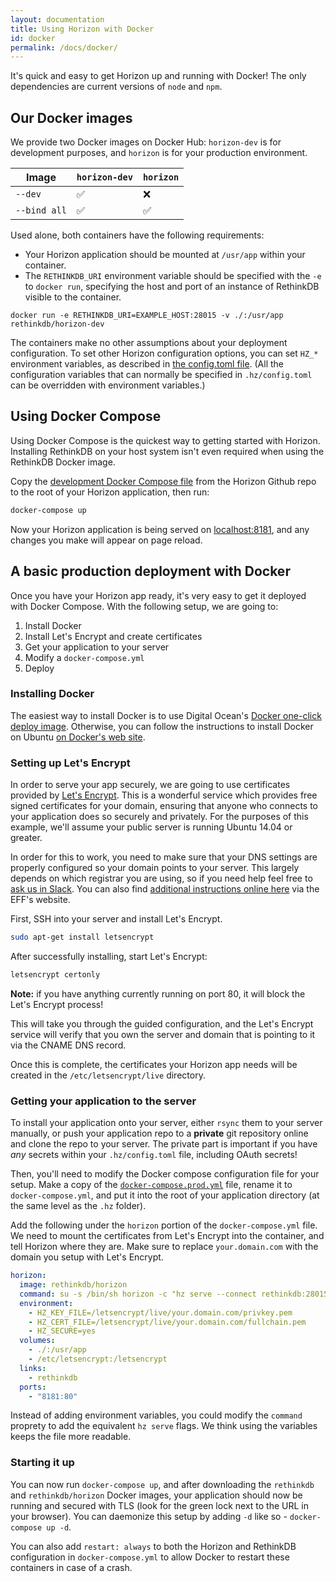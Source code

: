 ```yaml
---
layout: documentation
title: Using Horizon with Docker
id: docker
permalink: /docs/docker/
---
```


It's quick and easy to get Horizon up and running with Docker! The only dependencies are current versions of `node` and `npm`.

## Our Docker images

We provide two Docker images on Docker Hub: `horizon-dev` is for development purposes, and `horizon` is for your production environment.

Image | `horizon-dev` | `horizon`
------| ------------- | --------------
`--dev`| ✅ | ❌
`--bind all` | ✅ | ✅

Used alone, both containers have the following requirements:

* Your Horizon application should be mounted at `/usr/app` within your container.
* The `RETHINKDB_URI` environment variable should be specified with the `-e` to `docker run`, specifying the host and port of an instance of RethinkDB visible to the container.

```
docker run -e RETHINKDB_URI=EXAMPLE_HOST:28015 -v ./:/usr/app rethinkdb/horizon-dev
```

The containers make no other assumptions about your deployment configuration. To set other Horizon configuration options, you can set `HZ_*` environment variables, as described in [the config.toml file][config]. (All the configuration variables that can normally be specified in `.hz/config.toml` can be overridden with environment variables.)

[config]: /docs/configuration

## Using Docker Compose

Using Docker Compose is the quickest way to getting started with Horizon. Installing RethinkDB on your host system isn't even required when using the RethinkDB Docker image.

Copy the [development Docker Compose file][devdc] from the Horizon Github repo to the root of your Horizon application, then run:

[devdc]: https://github.com/rethinkdb/horizon/blob/next/docker-compose.dev.yml

```sh
docker-compose up
```

Now your Horizon application is being served on [localhost:8181](http://localhost:8181), and any changes you make will appear on page reload.

## A basic production deployment with Docker

Once you have your Horizon app ready, it's very easy to get it deployed with Docker Compose. With the following setup, we are going to:

1. Install Docker
2. Install Let's Encrypt and create certificates
3. Get your application to your server
4. Modify a `docker-compose.yml`
5. Deploy

### Installing Docker

The easiest way to install Docker is to use Digital Ocean's [Docker one-click deploy image](https://www.digitalocean.com/features/one-click-apps/docker/). Otherwise, you can follow the instructions to install Docker on Ubuntu [on Docker's web site](https://docs.docker.com/engine/installation/linux/ubuntulinux/).

### Setting up Let's Encrypt

In order to serve your app securely, we are going to use certificates provided by [Let's Encrypt](https://letsencrypt.org/). This is a wonderful service which provides free signed certificates for your domain, ensuring that anyone who connects to your application does so securely and privately. For the purposes of this example, we'll assume your public server is running Ubuntu 14.04 or greater.

In order for this to work, you need to make sure that your DNS settings are properly configured so your domain points to your server. This largely depends on which registrar you are using, so if you need help feel free to [ask us in Slack](http://slack.rethinkdb.com). You can also find [additional instructions online here](https://certbot.eff.org/#ubuntuxenial-other) via the EFF's website.

First, SSH into your server and install Let's Encrypt.

```sh
sudo apt-get install letsencrypt
```

After successfully installing, start Let's Encrypt:

```sh
letsencrypt certonly
```

**Note:** if you have anything currently running on port 80, it will block the Let's Encrypt process!

This will take you through the guided configuration, and the Let's Encrypt service will verify that you own the server and domain that is pointing to it via the CNAME DNS record.

Once this is complete, the certificates your Horizon app needs will be created in the `/etc/letsencrypt/live` directory.

### Getting your application to the server

To install your application onto your server, either `rsync` them to your server manually, or push your application repo to a **private** git repository online and clone the repo to your server. The private part is important if you have *any* secrets within your `.hz/config.toml` file, including OAuth secrets!

Then, you'll need to modify the Docker compose configuration file for your setup. Make a copy of the [`docker-compose.prod.yml`](https://github.com/rethinkdb/horizon/blob/next/docker-compose.prod.yml) file, rename it to `docker-compose.yml`, and put it into the root of your application directory (at the same level as the `.hz` folder).

Add the following under the `horizon` portion of the `docker-compose.yml` file. We need to mount the certificates from Let's Encrypt into the container, and tell Horizon where they are. Make sure to replace `your.domain.com` with the domain you setup with Let's Encrypt.

```yml
horizon:
  image: rethinkdb/horizon
  command: su -s /bin/sh horizon -c "hz serve --connect rethinkdb:28015 --bind all /usr/app"
  environment:
    - HZ_KEY_FILE=/letsencrypt/live/your.domain.com/privkey.pem
    - HZ_CERT_FILE=/letsencrypt/live/your.domain.com/fullchain.pem
    - HZ_SECURE=yes
  volumes:
    - ./:/usr/app
    - /etc/letsencrypt:/letsencrypt
  links:
    - rethinkdb
  ports:
    - "8181:80"
```

Instead of adding environment variables, you could modify the `command` proprety to add the equivalent `hz serve` flags. We think using the variables keeps the file more readable.

### Starting it up

You can now run `docker-compose up`, and after downloading the `rethinkdb` and `rethinkdb/horizon` Docker images, your application should now be running and secured with TLS (look for the green lock next to the URL in your browser). You can daemonize this setup by adding `-d` like so - `docker-compose up -d`.

You can also add `restart: always` to both the Horizon and RethinkDB configuration in `docker-compose.yml` to allow Docker to restart these containers in case of a crash.
